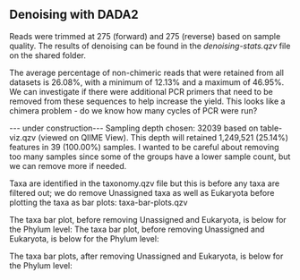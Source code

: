 ## Denoising with DADA2
Reads were trimmed at 275 (forward) and 275 (reverse) based on sample quality. The results of denoising can be found in the *denoising-stats.qzv* file on the shared folder.

The average percentage of non-chimeric reads that were retained from all datasets is 26.08%, with a minimum of 12.13% and a maximum of 46.95%. We can investigate if there were additional PCR primers that need to be removed from these sequences to help increase the yield. This looks like a chimera problem - do we know how many cycles of PCR were run?

--- under construction---
Sampling depth chosen: 32039 based on table-viz.qzv (viewed on QIIME View). This depth will retained 1,249,521 (25.14%) features in 39 (100.00%) samples. I wanted to be careful about removing too many samples since some of the groups have a lower sample count, but we can remove more if needed.

Taxa are identified in the taxonomy.qzv file but this is before any taxa are filtered out; we do remove Unassigned taxa as well as Eukaryota before plotting the taxa as bar plots: taxa-bar-plots.qzv

The taxa bar plot, before removing Unassigned and Eukaryota, is below for the Phylum level: The taxa bar plot, before removing Unassigned and Eukaryota, is below for the Phylum level:

The taxa bar plots, after removing Unassigned and Eukaryota, is below for the Phylum level:
